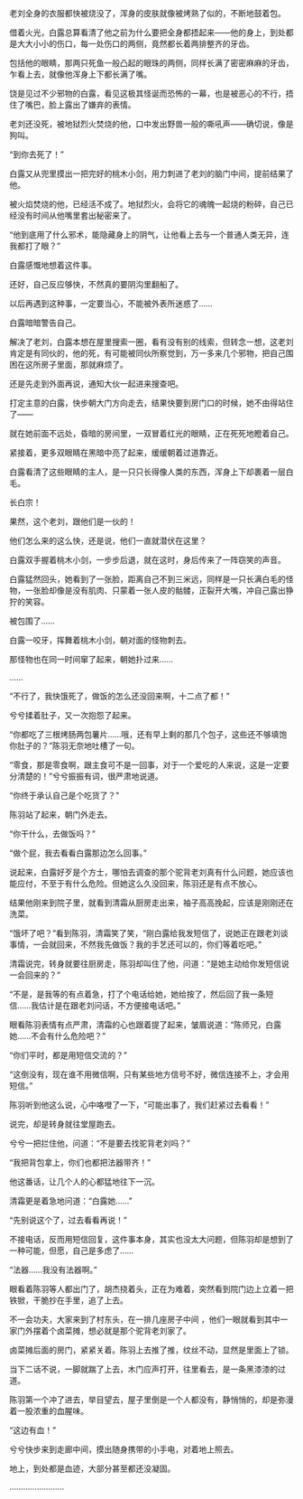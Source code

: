 老刘全身的衣服都快被烧没了，浑身的皮肤就像被烤熟了似的，不断地鼓着包。

借着火光，白露总算看清了他之前为什么要把全身都捂起来——他的身上，到处都是大大小小的伤口，每一处伤口的两侧，竟然都长着两排整齐的牙齿。

包括他的眼睛，那两只死鱼一般凸起的眼珠的两侧，同样长满了密密麻麻的牙齿，乍看上去，就像他浑身上下都长满了嘴。

饶是见过不少邪物的白露，看见这极其怪诞而恐怖的一幕，也是被恶心的不行，捂住了嘴巴，脸上露出了嫌弃的表情。

老刘还没死，被地狱烈火焚烧的他，口中发出野兽一般的嘶吼声——确切说，像是狗叫。

“到你去死了！”

白露又从兜里摸出一把完好的桃木小剑，用力刺进了老刘的脑门中间，提前结果了他。

被火焰焚烧的他，已经活不成了。地狱烈火，会将它的魂魄一起烧的粉碎，自己已经没有时间从他嘴里套出秘密来了。

“他到底用了什么邪术，能隐藏身上的阴气，让他看上去与一个普通人类无异，连我都打了眼？”

白露感慨地想着这件事。

还好，自己反应够快，不然真的要阴沟里翻船了。

以后再遇到这种事，一定要当心，不能被外表所迷惑了……

白露暗暗警告自己。

解决了老刘，白露本想在屋里搜索一圈，看有没有别的线索，但转念一想，这老刘肯定是有同伙的，他的死，有可能被同伙所察觉到，万一多来几个邪物，把自己围困在这所房子里面，那就麻烦了。

还是先走到外面再说，通知大伙一起进来搜查吧。

打定主意的白露，快步朝大门方向走去，结果快要到房门口的时候，她不由得站住了——

就在她前面不远处，昏暗的房间里，一双冒着红光的眼睛，正在死死地瞪着自己。

紧接着，更多双眼睛在黑暗中亮了起来，缓缓朝着过道靠近。

白露看清了这些眼睛的主人，是一只只长得像人类的东西，浑身上下却裹着一层白毛。

长白宗！

果然，这个老刘，跟他们是一伙的！

他们怎么来的这么快，还是说，他们一直就潜伏在这里？

白露双手握着桃木小剑，一步步后退，就在这时，身后传来了一阵窃笑的声音。

白露猛然回头，她看到了一张脸，距离自己不到三米远，同样是一只长满白毛的怪物，一张脸却像是没有肌肉、只蒙着一张人皮的骷髅，正裂开大嘴，冲自己露出狰狞的笑容。

被包围了……

白露一咬牙，挥舞着桃木小剑，朝对面的怪物刺去。

那怪物也在同一时间窜了起来，朝她扑过来……

……

“不行了，我快饿死了，做饭的怎么还没回来啊，十二点了都！”

兮兮揉着肚子，又一次抱怨了起来。

“你都吃了三根烤肠两包薯片……哦，还有早上剩的那几个包子，这些还不够填饱你肚子的？”陈羽无奈地吐槽了一句。

“零食，那是零食啊，跟主食可不是一回事，对于一个爱吃的人来说，这是一定要分清楚的！”兮兮振振有词，很严肃地说道。

“你终于承认自己是个吃货了？”

陈羽站了起来，朝门外走去。

“你干什么，去做饭吗？”

“做个屁，我去看看白露那边怎么回事。”

说起来，白露好歹是个方士，哪怕去调查的那个驼背老刘真有什么问题，她应该也能应付，不至于有什么危险。但她这么久没回来，陈羽还是有点不放心。

结果他刚来到院子里，就看到清霜从厨房走出来，袖子高高挽起，应该是刚刚还在洗菜。

“饿坏了吧？”看到陈羽，清霜笑了笑，“刚白露给我发短信了，说她正在跟老刘谈事情，一会就回来，不然我先做饭？我的手艺还可以的，你们等着吃吧。”

清霜说完，转身就要往厨房走，陈羽却叫住了他，问道：“是她主动给你发短信说一会回来的？”

“不是，是我等的有点着急，打了个电话给她，她给按了，然后回了我一条短信……我估计是在跟老刘问话，不方便接电话吧。”

眼看陈羽表情有点严肃，清霜的心也跟着提了起来，皱眉说道：“陈师兄，白露她……不会有什么危险吧？”

“你们平时，都是用短信交流的？”

“这倒没有，现在谁不用微信啊，只有某些地方信号不好，微信连接不上，才会用短信。”

陈羽听到他这么说，心中咯噔了一下，“可能出事了，我们赶紧过去看看！”

说完，却是转身就往堂屋跑去。

兮兮一把拦住他，问道：“不是要去找驼背老刘吗？”

“我把背包拿上，你们也都把法器带齐！”

他这番话，让几个人的心都猛地往下一沉。

清霜更是着急地问道：“白露她……”

“先别说这个了，过去看看再说！”

不接电话，反而用短信回复，这件事本身，其实也没太大问题，但陈羽却是想到了一种可能，但愿，自己是多虑了……

“法器……我没有法器啊。”

眼看着陈羽等人都出门了，胡杰挠着头，正在为难着，突然看到院门边上立着一把铁锨，干脆抄在手里，追了上去。

不一会功夫，大家来到了村东头，在一排几座房子中间 ，他们一眼就看到其中一家门外摆着个卤菜摊，想必就是那个驼背老刘家了。

卤菜摊后面的房门，紧紧关着。陈羽上去推了推，纹丝不动，显然是里面上了锁。

当下二话不说，一脚就踹了上去，木门应声打开，往里看去，是一条黑漆漆的过道。

陈羽第一个冲了进去，举目望去，屋子里倒是一个人都没有，静悄悄的，却是弥漫着一股浓重的血腥味。

“这边有血！”

兮兮快步来到走廊中间，摸出随身携带的小手电，对着地上照去。

地上，到处都是血迹，大部分甚至都还没凝固。

……………………
